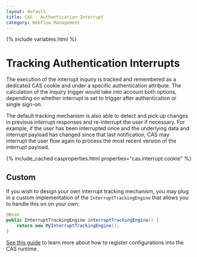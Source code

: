 ```yaml
---
layout: default
title: CAS - Authentication Interrupt
category: Webflow Management
---
```


{% include variables.html %}

# Tracking Authentication Interrupts

The execution of the interrupt inquiry is tracked and remembered as a dedicated CAS cookie and under a specific
authentication attribute. The calculation of the inquiry trigger would take into account both options, depending on
whether interrupt is set to trigger after authentication or single sign-on.

The default tracking mechanism is also able to detect and pick up changes in previous interrupt responses
and re-interrupt the user if necessary. For example, if the user has been interrupted once and the underlying data
and interrupt payload has changed since that last notification, CAS may interrupt the user flow again to process
the most recent version of the interrupt payload.

{% include_cached casproperties.html properties="cas.interrupt.cookie" %}
       
## Custom
 
If you wish to design your own interrupt tracking mechanism, you
may plug in a custom implementation of the `InterruptTrackingEngine` that
allows you to handle this on on your own:
                
```java
@Bean
public InterruptTrackingEngine interruptTrackingEngine() {
    return new MyInterruptTrackingEngine();
}
```

[See this guide](../configuration/Configuration-Management-Extensions.html) to learn more about how to register configurations into the CAS runtime.

